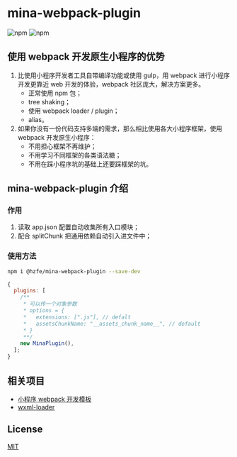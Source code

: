 # mina-webpack-plugin

![npm](https://img.shields.io/npm/dt/@hzfe/mina-webpack-plugin)
![npm](https://img.shields.io/npm/v/@hzfe/mina-webpack-plugin)

## 使用 webpack 开发原生小程序的优势

1. 比使用小程序开发者工具自带编译功能或使用 gulp，用 webpack 进行小程序开发更靠近 web 开发的体验，webpack 社区庞大，解决方案更多。
   - 正常使用 npm 包；
   - tree shaking；
   - 使用 webpack loader / plugin；
   - alias。
2. 如果你没有一份代码支持多端的需求，那么相比使用各大小程序框架，使用 webpack 开发原生小程序：
   - 不用担心框架不再维护；
   - 不用学习不同框架的各类语法糖；
   - 不用在踩小程序坑的基础上还要踩框架的坑。

## mina-webpack-plugin 介绍

### 作用

1. 读取 app.json 配置自动收集所有入口模块；
2. 配合 splitChunk 把通用依赖自动引入进文件中；

### 使用方法

```bash
npm i @hzfe/mina-webpack-plugin --save-dev
```

```js
{
  plugins: [
    /**
     * 可以传一个对象参数
     * options = {
     *   extensions: [".js"], // defalt
     *   assetsChunkName: "__assets_chunk_name__", // default
     * }
     **/
    new MinaPlugin(),
  ];
}
```

## 相关项目

- [小程序 webpack 开发模板](https://github.com/HZFE/mina-boilerplate)
- [wxml-loader](https://github.com/HZFE/wxml-loader)

## License

[MIT](./LICENSE)
